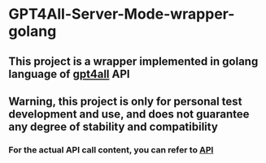# GPT4All-Server-Mode-wrapper-golang

## This project is a wrapper implemented in golang language of [gpt4all](https://github.com/nomic-ai/gpt4all/tree/main) API

## **Warning, this project is only for personal test development and use, and does not guarantee any degree of stability and compatibility**

### For the actual API call content, you can refer to [API](https://docs.gpt4all.io/gpt4all_chat.html#server-mode)
